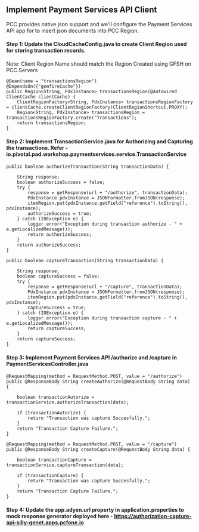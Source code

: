 ## Implement Payment Services API Client

PCC provides native json support and we'll configure the Payment Services API app for to insert json documents into PCC Region.

#### Step 1: Update the CloudCacheConfig.java to create Client Region used for storing transaction records. 

Note: Client Region Name should match the Region Created using GFSH on PCC Servers

```
@Bean(name = "transactionsRegion")
@DependsOn({"gemfireCache"})
public Region<String, PdxInstance> transactionsRegion(@Autowired ClientCache clientCache) {
	ClientRegionFactory<String, PdxInstance> transactionsRegionFactory = clientCache.createClientRegionFactory(ClientRegionShortcut.PROXY);
	Region<String, PdxInstance> transactionsRegion = transactionsRegionFactory.create("Transactions");
	return transactionsRegion;
}
```

#### Step 2: Implement TransactionService.java for Authorizing and Capturing the transactions. Refer - io.pivotal.pad.workshop.paymentservices.service.TransactionService

```
public boolean authorizeTransaction(String transactionData) {
		
	String response;
	boolean authorizeSuccess = false;
	try {
		response = getResponse(url + "/authorize", transactionData);
		PdxInstance pdxInstance = JSONFormatter.fromJSON(response);
		itemRegion.put(pdxInstance.getField("reference").toString(), pdxInstance);
		authorizeSuccess = true;
	} catch (IOException e) {
		logger.error("Exception during transaction authorize - " + e.getLocalizedMessage());
		return authorizeSuccess;
	}
	return authorizeSuccess;
}

public boolean captureTransaction(String transactionData) {
	
	String response;
	boolean captureSuccess = false;
	try {
		response = getResponse(url + "/capture", transactionData);
		PdxInstance pdxInstance = JSONFormatter.fromJSON(response);
		itemRegion.put(pdxInstance.getField("reference").toString(), pdxInstance);
		captureSuccess = true;
	} catch (IOException e) {
		logger.error("Exception during transaction capture - " + e.getLocalizedMessage());
		return captureSuccess;
	}
	return captureSuccess;
}
```

#### Step 3: Implement Payment Services API /authorize and /capture in PaymentServicesController.java

```
@RequestMapping(method = RequestMethod.POST, value = "/authorize")
public @ResponseBody String createAuthorize(@RequestBody String data) {
		
	boolean transactionAutorize = transactionService.authorizeTransaction(data);
	
	if (transactionAutorize) {
		return "Transaction was capture Succesfully.";
	}
	return "Transaction Capture Failure.";
}

@RequestMapping(method = RequestMethod.POST, value = "/capture")
public @ResponseBody String createCapture(@RequestBody String data) {
	
	boolean transactionCapture = transactionService.captureTransaction(data);
	
	if (transactionCapture) {
		return "Transaction was capture Succesfully.";
	}
	return "Transaction Capture Failure.";	
}
```

#### Step 4: Update the app.adyen.url property in application.properties to mock response generator deployed here - https://authorization-capture-api-silly-genet.apps.pcfone.io